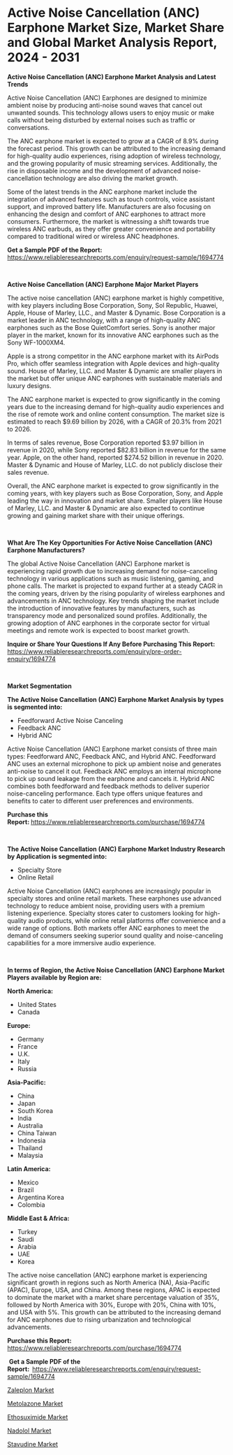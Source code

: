 <p><h1>Active Noise Cancellation (ANC) Earphone Market Size, Market Share and Global Market Analysis Report, 2024 - 2031</h1></p><p><strong>Active Noise Cancellation (ANC) Earphone Market Analysis and Latest Trends</strong></p>
<p><p>Active Noise Cancellation (ANC) Earphones are designed to minimize ambient noise by producing anti-noise sound waves that cancel out unwanted sounds. This technology allows users to enjoy music or make calls without being disturbed by external noises such as traffic or conversations.</p><p>The ANC earphone market is expected to grow at a CAGR of 8.9% during the forecast period. This growth can be attributed to the increasing demand for high-quality audio experiences, rising adoption of wireless technology, and the growing popularity of music streaming services. Additionally, the rise in disposable income and the development of advanced noise-cancellation technology are also driving the market growth.</p><p>Some of the latest trends in the ANC earphone market include the integration of advanced features such as touch controls, voice assistant support, and improved battery life. Manufacturers are also focusing on enhancing the design and comfort of ANC earphones to attract more consumers. Furthermore, the market is witnessing a shift towards true wireless ANC earbuds, as they offer greater convenience and portability compared to traditional wired or wireless ANC headphones.</p></p>
<p><strong>Get a Sample PDF of the Report:&nbsp;</strong> <a href="https://www.reliableresearchreports.com/enquiry/request-sample/1694774">https://www.reliableresearchreports.com/enquiry/request-sample/1694774</a></p>
<p>&nbsp;</p>
<p><strong>Active Noise Cancellation (ANC) Earphone Major Market Players</strong></p>
<p><p>The active noise cancellation (ANC) earphone market is highly competitive, with key players including Bose Corporation, Sony, Sol Republic, Huawei, Apple, House of Marley, LLC., and Master & Dynamic. Bose Corporation is a market leader in ANC technology, with a range of high-quality ANC earphones such as the Bose QuietComfort series. Sony is another major player in the market, known for its innovative ANC earphones such as the Sony WF-1000XM4.</p><p>Apple is a strong competitor in the ANC earphone market with its AirPods Pro, which offer seamless integration with Apple devices and high-quality sound. House of Marley, LLC. and Master & Dynamic are smaller players in the market but offer unique ANC earphones with sustainable materials and luxury designs.</p><p>The ANC earphone market is expected to grow significantly in the coming years due to the increasing demand for high-quality audio experiences and the rise of remote work and online content consumption. The market size is estimated to reach $9.69 billion by 2026, with a CAGR of 20.3% from 2021 to 2026.</p><p>In terms of sales revenue, Bose Corporation reported $3.97 billion in revenue in 2020, while Sony reported $82.83 billion in revenue for the same year. Apple, on the other hand, reported $274.52 billion in revenue in 2020. Master & Dynamic and House of Marley, LLC. do not publicly disclose their sales revenue.</p><p>Overall, the ANC earphone market is expected to grow significantly in the coming years, with key players such as Bose Corporation, Sony, and Apple leading the way in innovation and market share. Smaller players like House of Marley, LLC. and Master & Dynamic are also expected to continue growing and gaining market share with their unique offerings.</p></p>
<p>&nbsp;</p>
<p><strong>What Are The Key Opportunities For Active Noise Cancellation (ANC) Earphone Manufacturers?</strong></p>
<p><p>The global Active Noise Cancellation (ANC) Earphone market is experiencing rapid growth due to increasing demand for noise-canceling technology in various applications such as music listening, gaming, and phone calls. The market is projected to expand further at a steady CAGR in the coming years, driven by the rising popularity of wireless earphones and advancements in ANC technology. Key trends shaping the market include the introduction of innovative features by manufacturers, such as transparency mode and personalized sound profiles. Additionally, the growing adoption of ANC earphones in the corporate sector for virtual meetings and remote work is expected to boost market growth.</p></p>
<p><strong>Inquire or Share Your Questions If Any Before Purchasing This Report:</strong> <a href="https://www.reliableresearchreports.com/enquiry/pre-order-enquiry/1694774">https://www.reliableresearchreports.com/enquiry/pre-order-enquiry/1694774</a></p>
<p>&nbsp;</p>
<p><strong>Market Segmentation</strong></p>
<p><strong>The Active Noise Cancellation (ANC) Earphone Market Analysis by types is segmented into:</strong></p>
<p><ul><li>Feedforward Active Noise Canceling</li><li>Feedback ANC</li><li>Hybrid ANC</li></ul></p>
<p><p>Active Noise Cancellation (ANC) Earphone market consists of three main types: Feedforward ANC, Feedback ANC, and Hybrid ANC. Feedforward ANC uses an external microphone to pick up ambient noise and generates anti-noise to cancel it out. Feedback ANC employs an internal microphone to pick up sound leakage from the earphone and cancels it. Hybrid ANC combines both feedforward and feedback methods to deliver superior noise-canceling performance. Each type offers unique features and benefits to cater to different user preferences and environments.</p></p>
<p><strong>Purchase this Report:&nbsp;</strong><a href="https://www.reliableresearchreports.com/purchase/1694774">https://www.reliableresearchreports.com/purchase/1694774</a></p>
<p>&nbsp;</p>
<p><strong>The Active Noise Cancellation (ANC) Earphone Market Industry Research by Application is segmented into:</strong></p>
<p><ul><li>Specialty Store</li><li>Online Retail</li></ul></p>
<p><p>Active Noise Cancellation (ANC) earphones are increasingly popular in specialty stores and online retail markets. These earphones use advanced technology to reduce ambient noise, providing users with a premium listening experience. Specialty stores cater to customers looking for high-quality audio products, while online retail platforms offer convenience and a wide range of options. Both markets offer ANC earphones to meet the demand of consumers seeking superior sound quality and noise-canceling capabilities for a more immersive audio experience.</p></p>
<p>&nbsp;</p>
<p><strong>In terms of Region, the Active Noise Cancellation (ANC) Earphone Market Players available by Region are:</strong></p>
<p>
    <p> <strong> North America: </strong>
        <ul>
            <li>United States</li>
            <li>Canada</li>
        </ul>
        </p> 
    <p> <strong> Europe: </strong>
        <ul>
            <li>Germany</li>
            <li>France</li>
            <li>U.K.</li>
            <li>Italy</li>
            <li>Russia</li>
        </ul>
        </p> 
    <p> <strong> Asia-Pacific: </strong>
        <ul>
            <li>China</li>
            <li>Japan</li>
            <li>South Korea</li>
            <li>India</li>
            <li>Australia</li>
            <li>China Taiwan</li>
            <li>Indonesia</li>
            <li>Thailand</li>
            <li>Malaysia</li>
        </ul>
        </p> 
    <p> <strong> Latin America: </strong>
        <ul>
            <li>Mexico</li>
            <li>Brazil</li>
            <li>Argentina Korea</li>
            <li>Colombia</li>
        </ul>
        </p> 
    <p> <strong> Middle East & Africa: </strong>
        <ul>
            <li>Turkey</li>
            <li>Saudi</li>
            <li>Arabia</li>
            <li>UAE</li>
            <li>Korea</li>
        </ul>
    </p>
    </p>
<p><p>The active noise cancellation (ANC) earphone market is experiencing significant growth in regions such as North America (NA), Asia-Pacific (APAC), Europe, USA, and China. Among these regions, APAC is expected to dominate the market with a market share percentage valuation of 35%, followed by North America with 30%, Europe with 20%, China with 10%, and USA with 5%. This growth can be attributed to the increasing demand for ANC earphones due to rising urbanization and technological advancements.</p></p>
<p><strong>Purchase this Report: </strong><a href="https://www.reliableresearchreports.com/purchase/1694774">https://www.reliableresearchreports.com/purchase/1694774</a></p>
<p>&nbsp;<strong>Get a Sample PDF of the Report:&nbsp;&nbsp;</strong><a href="https://www.reliableresearchreports.com/enquiry/request-sample/1694774">https://www.reliableresearchreports.com/enquiry/request-sample/1694774</a></p>
<p><strong></strong></p>
<p><p><a href="https://medium.com/@shanatromp/zaleplon-market-competitive-analysis-market-trends-and-forecast-to-2031-676ba652ae86">Zaleplon Market</a></p><p><a href="https://medium.com/@shanatromp/metolazone-market-research-report-its-history-and-forecast-2024-to-2031-5ee54b0f3bb7">Metolazone Market</a></p><p><a href="https://medium.com/@shanatromp/ethosuximide-market-research-report-its-history-and-forecast-2024-to-2031-14c19d1938e5">Ethosuximide Market</a></p><p><a href="https://medium.com/@shanatromp/nadolol-market-competitive-analysis-market-trends-and-forecast-to-2031-7e5453aca9fa">Nadolol Market</a></p><p><a href="https://medium.com/@shanatromp/stavudine-market-trends-and-market-analysis-forecasted-for-period-2024-2031-7be94443dfe8">Stavudine Market</a></p></p>